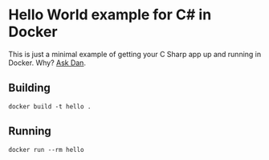 # Hello World example for C# in Docker

This is just a minimal example of getting your C Sharp app up and running in
Docker. Why? [Ask Dan](https://codefresh.io/docker-tutorial/c-sharp-in-docker/).

## Building

```
docker build -t hello .
```

## Running

```
docker run --rm hello
```
